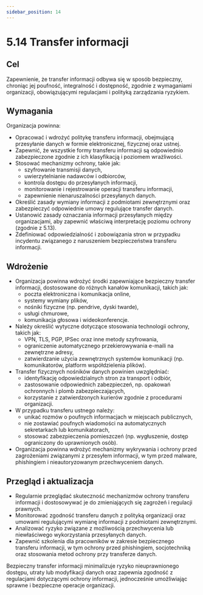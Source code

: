 ```yaml
---
sidebar_position: 14
---
```


# 5.14 Transfer informacji

## Cel

Zapewnienie, że transfer informacji odbywa się w sposób bezpieczny, chroniąc jej poufność, integralność i dostępność, zgodnie z wymaganiami organizacji, obowiązującymi regulacjami i polityką zarządzania ryzykiem.

## Wymagania

Organizacja powinna:

- Opracować i wdrożyć politykę transferu informacji, obejmującą przesyłanie danych w formie elektronicznej, fizycznej oraz ustnej.
- Zapewnić, że wszystkie formy transferu informacji są odpowiednio zabezpieczone zgodnie z ich klasyfikacją i poziomem wrażliwości.
- Stosować mechanizmy ochrony, takie jak:
  - szyfrowanie transmisji danych,
  - uwierzytelnianie nadawców i odbiorców,
  - kontrola dostępu do przesyłanych informacji,
  - monitorowanie i rejestrowanie operacji transferu informacji,
  - zapewnienie nienaruszalności przesyłanych danych.
- Określić zasady wymiany informacji z podmiotami zewnętrznymi oraz zabezpieczyć odpowiednie umowy regulujące transfer danych.
- Ustanowić zasady oznaczania informacji przesyłanych między organizacjami, aby zapewnić właściwą interpretację poziomu ochrony (zgodnie z 5.13).
- Zdefiniować odpowiedzialność i zobowiązania stron w przypadku incydentu związanego z naruszeniem bezpieczeństwa transferu informacji.

## Wdrożenie

- Organizacja powinna wdrożyć środki zapewniające bezpieczny transfer informacji, dostosowane do różnych kanałów komunikacji, takich jak:
  - poczta elektroniczna i komunikacja online,
  - systemy wymiany plików,
  - nośniki fizyczne (np. pendrive, dyski twarde),
  - usługi chmurowe,
  - komunikacja głosowa i wideokonferencje.
- Należy określić wytyczne dotyczące stosowania technologii ochrony, takich jak:
  - VPN, TLS, PGP, IPSec oraz inne metody szyfrowania,
  - ograniczenie automatycznego przekierowywania e-maili na zewnętrzne adresy,
  - zatwierdzanie użycia zewnętrznych systemów komunikacji (np. komunikatorów, platform współdzielenia plików).
- Transfer fizycznych nośników danych powinien uwzględniać:
  - identyfikację odpowiedzialnych stron za transport i odbiór,
  - zastosowanie odpowiednich zabezpieczeń, np. opakowań ochronnych i plomb zabezpieczających,
  - korzystanie z zatwierdzonych kurierów zgodnie z procedurami organizacji.
- W przypadku transferu ustnego należy:
  - unikać rozmów o poufnych informacjach w miejscach publicznych,
  - nie zostawiać poufnych wiadomości na automatycznych sekretarkach lub komunikatorach,
  - stosować zabezpieczenia pomieszczeń (np. wygłuszenie, dostęp ograniczony do uprawnionych osób).
- Organizacja powinna wdrożyć mechanizmy wykrywania i ochrony przed zagrożeniami związanymi z przesyłem informacji, w tym przed malware, phishingiem i nieautoryzowanym przechwyceniem danych.

## Przegląd i aktualizacja

- Regularnie przeglądać skuteczność mechanizmów ochrony transferu informacji i dostosowywać je do zmieniających się zagrożeń i regulacji prawnych.
- Monitorować zgodność transferu danych z polityką organizacji oraz umowami regulującymi wymianę informacji z podmiotami zewnętrznymi.
- Analizować ryzyko związane z możliwością przechwycenia lub niewłaściwego wykorzystania przesyłanych danych.
- Zapewnić szkolenia dla pracowników w zakresie bezpiecznego transferu informacji, w tym ochrony przed phishingiem, socjotechniką oraz stosowania metod ochrony przy transferze danych.

Bezpieczny transfer informacji minimalizuje ryzyko nieuprawnionego dostępu, utraty lub modyfikacji danych oraz zapewnia zgodność z regulacjami dotyczącymi ochrony informacji, jednocześnie umożliwiając sprawne i bezpieczne operacje organizacji.
